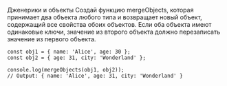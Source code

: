 Дженерики и объекты
Создай функцию mergeObjects, которая принимает два объекта любого типа и возвращает новый объект, содержащий все свойства обоих объектов. Если оба объекта имеют одинаковые ключи, значение из второго объекта должно перезаписать значение из первого объекта.



```
const obj1 = { name: 'Alice', age: 30 };
const obj2 = { age: 31, city: 'Wonderland' };

console.log(mergeObjects(obj1, obj2));
// Output: { name: 'Alice', age: 31, city: 'Wonderland' }




```








